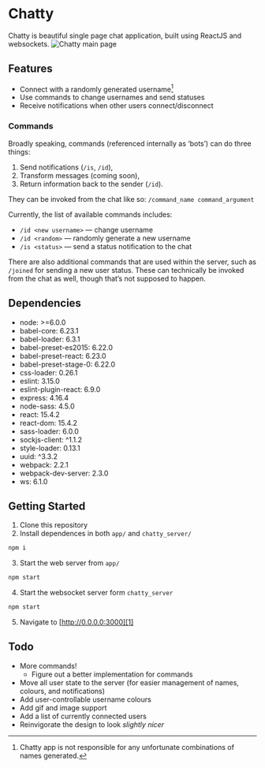 # Chatty
Chatty is beautiful single page chat application, built using ReactJS and websockets.
![][image-1]

## Features
- Connect with a randomly generated username[^1]
- Use commands to change usernames and send statuses
- Receive notifications when other users connect/disconnect

### Commands
Broadly speaking, commands (referenced internally as ‘bots’) can do three things:
1. Send notifications (`/is`, `/id`),
2. Transform messages (coming soon),
3. Return information back to the sender (`/id`).

They can be invoked from the chat like so:
`/command_name command_argument`

Currently, the list of available commands includes:
- `/id <new username>` — change username
- `/id <random>` — randomly generate a new username
- `/is <status>` — send a status notification to the chat

There are also additional commands that are used within the server, such as `/joined` for sending a new user status. These can technically be invoked from the chat as well, though that’s not supposed to happen.

## Dependencies
- node: \>=6.0.0
- babel-core: 6.23.1
- babel-loader: 6.3.1
- babel-preset-es2015: 6.22.0
- babel-preset-react: 6.23.0
- babel-preset-stage-0: 6.22.0
- css-loader: 0.26.1
- eslint: 3.15.0
- eslint-plugin-react: 6.9.0
- express: 4.16.4
- node-sass: 4.5.0
- react: 15.4.2
- react-dom: 15.4.2
- sass-loader: 6.0.0
- sockjs-client: ^1.1.2
- style-loader: 0.13.1
- uuid: ^3.3.2
- webpack: 2.2.1
- webpack-dev-server: 2.3.0
- ws: 6.1.0

## Getting Started
1. Clone this repository
2. Install dependences in both `app/` and `chatty_server/` 
```bash
npm i
```
3. Start the web server from `app/`
```bash
npm start
```
4. Start the websocket server form `chatty_server`
```bash
npm start
```
5. Navigate to [http://0.0.0.0:3000][1]

## Todo
- More commands!
	- Figure out a better implementation for commands
- Move all user state to the server (for easier management of names, colours, and notifications)
- Add user-controllable username colours
- Add gif and image support
- Add a list of currently connected users
- Reinvigorate the design to look _slightly nicer_

[^1]:	Chatty app is not responsible for any unfortunate combinations of names generated.

[1]:	http://0.0.0.0:3000

[image-1]:	https://github.com/Ianden/chatty-app/raw/master/images/chatty.png "Chatty main page"

